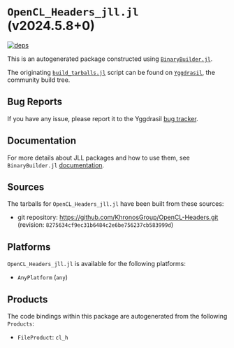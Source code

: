 # `OpenCL_Headers_jll.jl` (v2024.5.8+0)

[![deps](https://juliahub.com/docs/OpenCL_Headers_jll/deps.svg)](https://juliahub.com/ui/Packages/General/OpenCL_Headers_jll/)

This is an autogenerated package constructed using [`BinaryBuilder.jl`](https://github.com/JuliaPackaging/BinaryBuilder.jl).

The originating [`build_tarballs.jl`](https://github.com/JuliaPackaging/Yggdrasil/blob/2fa9abbd885e27a681de2f7721004a080044423c/O/OpenCL_Headers/build_tarballs.jl) script can be found on [`Yggdrasil`](https://github.com/JuliaPackaging/Yggdrasil/), the community build tree.

## Bug Reports

If you have any issue, please report it to the Yggdrasil [bug tracker](https://github.com/JuliaPackaging/Yggdrasil/issues).

## Documentation

For more details about JLL packages and how to use them, see `BinaryBuilder.jl` [documentation](https://docs.binarybuilder.org/stable/jll/).

## Sources

The tarballs for `OpenCL_Headers_jll.jl` have been built from these sources:

* git repository: https://github.com/KhronosGroup/OpenCL-Headers.git (revision: `8275634cf9ec31b6484c2e6be756237cb583999d`)

## Platforms

`OpenCL_Headers_jll.jl` is available for the following platforms:

* `AnyPlatform` (`any`)

## Products

The code bindings within this package are autogenerated from the following `Products`:

* `FileProduct`: `cl_h`
